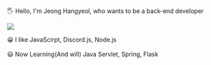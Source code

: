 🖐 Hello, I'm Jeong Hangyeol, who wants to be a back-end developer

[![](https://github-readme-stats.vercel.app/api?username=hangyeol0531&show_icons=true&hide_border=true)]((https://github.com/hangyeol0531))
 
😀 I like JavaScirpt, Discord.js, Node.js<br>
<br>
😃 Now Learning(And will)
Java Servlet, Spring, Flask<br>

<!--
**hangyeol0531/hangyeol0531** is a ✨ _special_ ✨ repository because its `README.md` (this file) appears on your GitHub profile.



Here are some ideas to get you started:

- 🔭 I’m currently working on ...
- 🌱 I’m currently learning ...
- 👯 I’m looking to collaborate on ...
- 🤔 I’m looking for help with ...
- 💬 Ask me about ...
- 📫 How to reach me: ...
- 😄 Pronouns: ...
- ⚡ Fun fact: ...
-->
